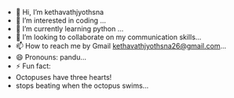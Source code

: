 - 👋 Hi, I’m kethavathjyothsna
- 👀 I’m interested in coding ...
- 🌱 I’m currently learning python ...
- 💞️ I’m looking to collaborate on my communication skills...
- 📫 How to reach me by Gmail kethavathjyothsna26@gmail.com...
- 😄 Pronouns: pandu...
- ⚡ Fun fact:
-  Octopuses have three hearts!
-  stops beating when the octopus swims...

<!---
kethavathjyothsna12/kethavathjyothsna12 is a ✨ special ✨ repository because its `README.md` (this file) appears on your GitHub profile.
You can click the Preview link to take a look at your changes.
--->
